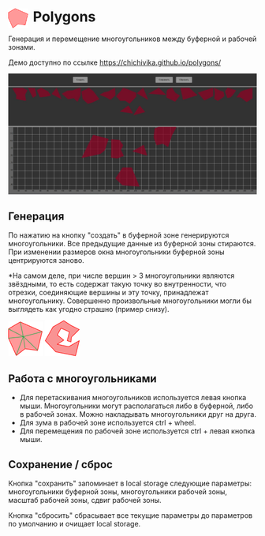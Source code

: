 <h1>
<img src="public/polygon.png" width="40px" align= "left" style="margin-right: 10px"/>
Polygons
</h1>

Генерация и перемещение многоугольников между буферной и рабочей зонами.

Демо доступно по ссылке https://chichivika.github.io/polygons/

<img src="public/polygons-screen.JPG" width="700px"/>

## Генерация

По нажатию на кнопку "создать" в буферной зоне генерируются многоугольники. Все предыдущие данные из буферной зоны стираются. При изменении размеров окна многоугольники буферной зоны центрируются заново.

*На самом деле, при числе вершин > 3 многоугольники являются звёздными, то есть содержат такую точку во внутренности, что отрезки, соединяющие вершины и эту точку, принадлежат многоугольнику. Совершенно произвольные многоугольники могли бы выглядеть как угодно страшно (пример снизу).

![Звёздный многоугольник](/public/star-polygon.png "Звёздный многоугольник")
![Не звёздный многоугольник](/public/not-star-polygon.png "Не звёздный многоугольник")

## Работа с многоугольниками
<ul>
    <li>
        Для перетаскивания многоугольников используется левая кнопка мыши. Многоугольники могут располагаться либо в буферной, либо в рабочей зонах. Можно накладывать многоугольники друг на друга.
    </li>
    <li>
        Для зума в рабочей зоне используется ctrl + wheel.
    </li>
    <li>
        Для перемещения по рабочей зоне используется ctrl + левая кнопка мыши.
    </li>
</ul>

## Сохранение / сброс
Кнопка "сохранить" запоминает в local storage следующие параметры: многоугольники буферной зоны, многоугольники рабочей зоны, масштаб рабочей зоны, сдвиг рабочей зоны.

Кнопка "сбросить" сбрасывает все текущие параметры до параметров по умолчанию и очищает local storage.